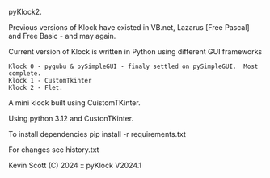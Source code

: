 pyKlock2.

Previous versions of Klock have existed in VB.net, Lazarus [Free Pascal] and Free Basic - and may again.

Current version of Klock is written in Python using different GUI frameworks

    Klock 0 - pygubu & pySimpleGUI - finaly settled on pySimpleGUI.  Most complete.
    Klock 1 - CustomTkinter
    Klock 2 - Flet.

A mini klock built using CuistomTKinter.

Using python 3.12 and CustonTKinter.


To install dependencies pip install -r requirements.txt

For changes see history.txt

Kevin Scott (C) 2024 :: pyKlock V2024.1
